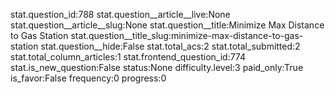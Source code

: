 stat.question_id:788
stat.question__article__live:None
stat.question__article__slug:None
stat.question__title:Minimize Max Distance to Gas Station
stat.question__title_slug:minimize-max-distance-to-gas-station
stat.question__hide:False
stat.total_acs:2
stat.total_submitted:2
stat.total_column_articles:1
stat.frontend_question_id:774
stat.is_new_question:False
status:None
difficulty.level:3
paid_only:True
is_favor:False
frequency:0
progress:0
